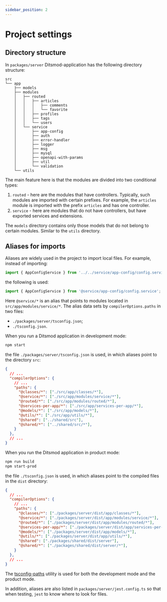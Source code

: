 ```yaml
---
sidebar_position: 2
---
```


# Project settings

## Directory structure

In `packages/server` Ditsmod-application has the following directory structure:

```text
src
└── app
    ├── models
    ├── modules
    │   ├── routed
    │   │   ├── articles
    │   │   │   ├── comments
    │   │   │   └── favorite
    │   │   ├── profiles
    │   │   ├── tags
    │   │   └── users
    │   └── service
    │       ├── app-config
    │       ├── auth
    │       ├── error-handler
    │       ├── logger
    │       ├── msg
    │       ├── mysql
    │       ├── openapi-with-params
    │       ├── util
    │       └── validation
    └── utils
```

The main feature here is that the modules are divided into two conditional types:

1. `routed` - here are the modules that have controllers. Typically, such modules are imported with certain prefixes. For example, the `articles` module is imported with the prefix `articles` and has one controller.
2. `service` - here are modules that do not have controllers, but have exported services and extensions.

The `models` directory contains only those models that do not belong to certain modules. Similar to the `utils` directory.

## Aliases for imports

Aliases are widely used in the project to import local files. For example, instead of importing:

```ts
import { AppConfigService } from '../../service/app-config/config.service';
```

the following is used:

```ts
import { AppConfigService } from '@service/app-config/config.service';
```

Here `@service/*` is an alias that points to modules located in `src/app/modules/service/*`. The alias data sets by `compilerOptions.paths` in two files:

- `./packages/server/tsconfig.json`;
- `./tsconfig.json`.

When you run a Ditsmod application in development mode:

```bash
npm start
```

the file `./packages/server/tsconfig.json` is used, in which aliases point to the directory `src`:

```json
{
  // ...
  "compilerOptions": {
    // ...
    "paths": {
      "@classes/*": ["./src/app/classes/*"],
      "@service/*": ["./src/app/modules/service/*"],
      "@routed/*": ["./src/app/modules/routed/*"],
      "@services-per-app/*": ["./src/app/services-per-app/*"],
      "@models/*": ["./src/app/models/*"],
      "@utils/*": ["./src/app/utils/*"],
      "@shared": ["../shared/src"],
      "@shared/*": ["../shared/src/*"],
    }
  },
  // ...
}
```

When you run the Ditsmod application in product mode:

```bash
npm run build
npm start-prod
```

the file `./tsconfig.json` is used, in which aliases point to the compiled files in the `dist` directory:

```json
{
  // ...
  "compilerOptions": {
    // ...
    "paths": {
      "@classes/*": ["./packages/server/dist/app/classes/*"],
      "@service/*": ["./packages/server/dist/app/modules/service/*"],
      "@routed/*": ["./packages/server/dist/app/modules/routed/*"],
      "@services-per-app/*": ["./packages/server/dist/app/services-per-app/*"],
      "@models/*": ["./packages/server/dist/app/models/*"],
      "@utils/*": ["./packages/server/dist/app/utils/*"],
      "@shared": ["./packages/shared/dist/server"],
      "@shared/*": ["./packages/shared/dist/server/*"],
    }
  },
  // ...
}
```

The [tsconfig-paths][1] utility is used for both the development mode and the product mode.


In addition, aliases are also listed in `packages/server/jest.config.ts` so that when testing, `jest` to know where to look for files.


[1]: https://github.com/dividab/tsconfig-paths
